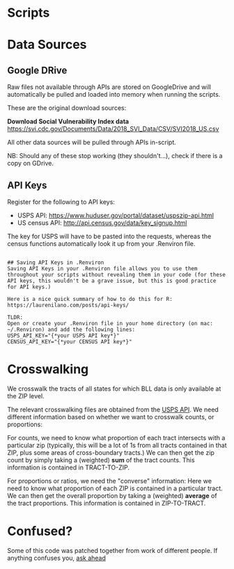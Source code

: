 # Scripts

# Data Sources
## Google DRive
Raw files not available through APIs are stored on GoogleDrive and will automatically be pulled and loaded into memory when running the scripts.

These are the original download sources:

**Download Social Vulnerability Index data**
https://svi.cdc.gov/Documents/Data/2018_SVI_Data/CSV/SVI2018_US.csv

All other data sources will be pulled through APIs in-script. 

NB: Should any of these stop working (they shouldn't...), check if there is a copy on GDrive.

## API Keys
Register for the following to API keys:

- USPS API: https://www.huduser.gov/portal/dataset/uspszip-api.html
- US census API: http://api.census.gov/data/key_signup.html

The key for USPS will have to be pasted into the requests, whereas the census functions automatically look it up from your .Renviron file.

```

## Saving API Keys in .Renviron
Saving API Keys in your .Renviron file allows you to use them throughout your scripts without revealing them in your code (for these API keys, this wouldn't be a grave issue, but this is good practice for API keys.)

Here is a nice quick summary of how to do this for R: https://laurenilano.com/posts/api-keys/

TLDR: 
Open or create your .Renviron file in your home directory (on mac: ~/.Renviron) and add the following lines:
USPS_API_KEY="{*your USPS API key*}"
CENSUS_API_KEY="{*your CENSUS API key*}"
```

# Crosswalking
We crosswalk the tracts of all states for which BLL data is only available at the ZIP level.

The relevant crosswalking files are obtained from the [USPS API](https://www.huduser.gov/portal/dataset/uspszip-api.html).
We need different information based on whether we want to crosswalk counts, or proportions:

For counts, we need to know what proportion of each tract intersects with a particular zip (typically, this will be a lot of 1s from all tracts contained in that ZIP, plus some areas of cross-boundary tracts.) We can then get the zip count by simply taking a (weighted) **sum** of the tract counts. This information is contained in TRACT-TO-ZIP.

For proportions or ratios, we need the "converse" information: Here we need to know what proportion of each ZIP is contained in a particular tract. We can then get the overall proportion by taking a (weighted) **average** of the tract proportions. This information is contained in ZIP-TO-TRACT.

# Confused?
Some of this code was patched together from work of different people. If anything confuses you, [ask ahead](mailto:lasse.vonderheydt@economics.ox.ac.uk)
